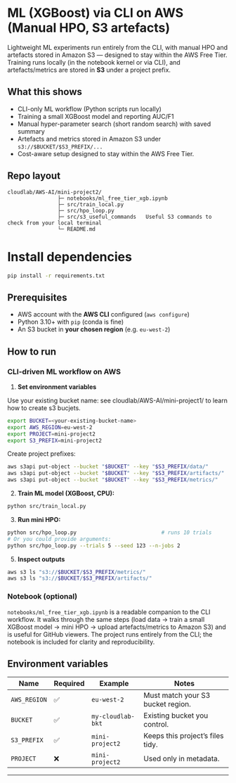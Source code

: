 # ML (XGBoost) via CLI on AWS (Manual HPO, S3 artefacts)

Lightweight ML experiments run entirely from the CLI, with manual HPO and artefacts stored in Amazon S3 — designed to stay within the AWS Free Tier.
Training runs locally (in the notebook kernel or via CLI), and artefacts/metrics are stored in **S3** under a project prefix.

## What this shows

- CLI-only ML workflow (Python scripts run locally)
- Training a small XGBoost model and reporting AUC/F1
- Manual hyper-parameter search (short random search) with saved summary
- Artefacts and metrics stored in Amazon S3 under `s3://$BUCKET/$S3_PREFIX/...`
- Cost-aware setup designed to stay within the AWS Free Tier.


## Repo layout

```
cloudlab/AWS-AI/mini-project2/
                ├─ notebooks/ml_free_tier_xgb.ipynb
                ├─ src/train_local.py
                ├─ src/hpo_loop.py
                ├─ src/s3_useful_commands	Useful S3 commands to check from your local terminal
                └─ README.md
```

# Install dependencies

```bash
pip install -r requirements.txt
```
## Prerequisites

- AWS account with the **AWS CLI** configured (`aws configure`)
- Python 3.10+ with `pip` (conda is fine)
- An S3 bucket in **your chosen region** (e.g. `eu-west-2`)

## How to run

### CLI-driven ML workflow on AWS

1. **Set environment variables**
 
Use your existing bucket name: see cloudlab/AWS-AI/mini-project1/ to learn how to create s3 bucjets.
```bash
export BUCKET=<your-existing-bucket-name>
export AWS_REGION=eu-west-2
export PROJECT=mini-project2
export S3_PREFIX=mini-project2
```
Create project prefixes:

```bash
aws s3api put-object --bucket "$BUCKET" --key "$S3_PREFIX/data/"
aws s3api put-object --bucket "$BUCKET" --key "$S3_PREFIX/artifacts/"
aws s3api put-object --bucket "$BUCKET" --key "$S3_PREFIX/metrics/"
```

2. **Train ML model (XGBoost, CPU):**

```bash
python src/train_local.py
```

3. **Run mini HPO:**

```bash
python src/hpo_loop.py                           # runs 10 trials
# Or you could provide arguments:
python src/hpo_loop.py --trials 5 --seed 123 --n-jobs 2
```

5. **Inspect outputs**

```bash
aws s3 ls "s3://$BUCKET/$S3_PREFIX/metrics/"
aws s3 ls "s3://$BUCKET/$S3_PREFIX/artifacts/"
```

### Notebook (optional)

`notebooks/ml_free_tier_xgb.ipynb` is a readable companion to the CLI workflow. It walks through the same steps (load data → train a small XGBoost model → mini HPO → upload artefacts/metrics to Amazon S3) and is useful for GitHub viewers. The project runs entirely from the CLI; the notebook is included for clarity and reproducibility.


## Environment variables

| Name        | Required | Example          | Notes                              |
|-------------|----------|------------------|------------------------------------|
| `AWS_REGION`| ✅       | `eu-west-2`      | Must match your S3 bucket region.  |
| `BUCKET`    | ✅       | `my-cloudlab-bkt`| Existing bucket you control.       |
| `S3_PREFIX` | ✅       | `mini-project2`  | Keeps this project’s files tidy.   |
| `PROJECT`   | ❌       | `mini-project2`  | Used only in metadata.             |

---

